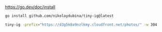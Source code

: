 https://go.dev/doc/install

```bash
go install github.com/nikolaydubina/tiny-ig@latest
```

```bash
tiny-ig -prefix="https://d3g5k8a9nzlkmy.cloudfront.net/photos/" -w 304 -h 304 > gallery.md
```
